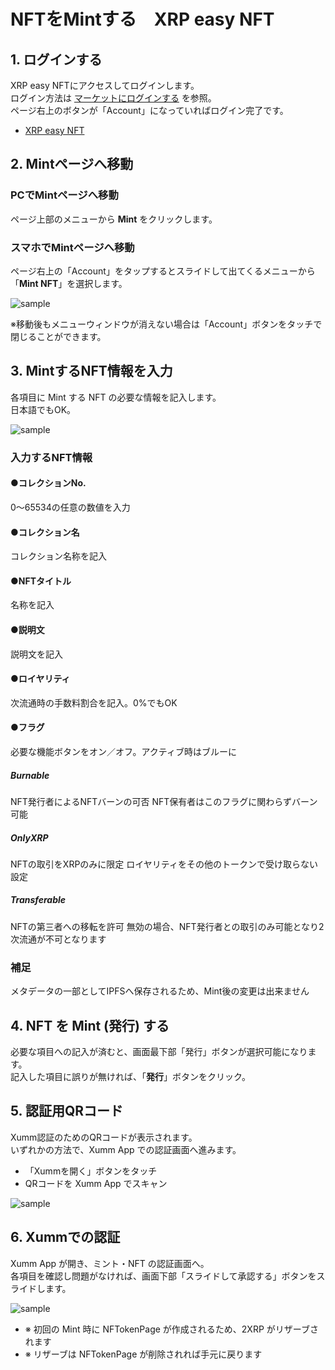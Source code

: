 <link href="/cmn.css" rel="stylesheet"></link>

# NFTをMintする　XRP easy NFT

<!----------------------------------------------->
<a id="03_01_01"></a>
## 1. ログインする
<!----------------------------------------------->

XRP easy NFTにアクセスしてログインします。  
ログイン方法は [マーケットにログインする](/02_how_to_start/02_login) を参照。  
ページ右上のボタンが「Account」になっていればログイン完了です。
- [XRP easy NFT](https://xrpeasynft.com/)


<!----------------------------------------------->
<a id="03_01_02"></a>
## 2. Mintページへ移動
<!----------------------------------------------->

### PCでMintページへ移動
ページ上部のメニューから **Mint** をクリックします。

### スマホでMintページへ移動
ページ右上の「Account」をタップするとスライドして出てくるメニューから「**Mint NFT**」を選択します。

<span class="solo">![sample](/manual_pic/03_01_pic01.png)</span>

※移動後もメニューウィンドウが消えない場合は「Account」ボタンをタッチで閉じることができます。


<!----------------------------------------------->
<a id="03_01_03"></a>
## 3. MintするNFT情報を入力
<!----------------------------------------------->

各項目に Mint する NFT の必要な情報を記入します。  
日本語でもOK。

![sample](/manual_pic/03_01_pic02.png)

### 入力するNFT情報

#### ●コレクションNo.
0〜65534の任意の数値を入力

#### ●コレクション名
コレクション名称を記入

#### ●NFTタイトル
名称を記入

#### ●説明文
説明文を記入

#### ●ロイヤリティ
次流通時の手数料割合を記入。0%でもOK

#### ●フラグ
必要な機能ボタンをオン／オフ。アクティブ時はブルーに

##### Burnable
NFT発行者によるNFTバーンの可否
NFT保有者はこのフラグに関わらずバーン可能

##### OnlyXRP
NFTの取引をXRPのみに限定
ロイヤリティをその他のトークンで受け取らない設定

##### Transferable
NFTの第三者への移転を許可
無効の場合、NFT発行者との取引のみ可能となり2次流通が不可となります

### 補足
メタデータの一部としてIPFSへ保存されるため、Mint後の変更は出来ません


<!----------------------------------------------->
<a id="03_01_04"></a>
## 4. NFT を Mint (発行) する
<!----------------------------------------------->

必要な項目への記入が済むと、画面最下部「発行」ボタンが選択可能になります。  
記入した項目に誤りが無ければ、「**発行**」ボタンをクリック。


<!----------------------------------------------->
<a id="03_01_05"></a>
## 5. 認証用QRコード
<!----------------------------------------------->

Xumm認証のためのQRコードが表示されます。  
いずれかの方法で、Xumm App での認証画面へ進みます。

- 「Xummを開く」ボタンをタッチ
- QRコードを Xumm App でスキャン

<span class="solo">![sample](/manual_pic/03_01_pic03.png)</span>


<!----------------------------------------------->
<a id="03_01_06"></a>
## 6. Xummでの認証
<!----------------------------------------------->

Xumm App が開き、ミント・NFT の認証画面へ。  
各項目を確認し問題がなければ、画面下部「スライドして承認する」ボタンをスライドします。

<span class="solo">![sample](/manual_pic/03_01_pic04.png)</span>

- ※ 初回の Mint 時に NFTokenPage が作成されるため、2XRP がリザーブされます
- ※ リザーブは NFTokenPage が削除されれば手元に戻ります
